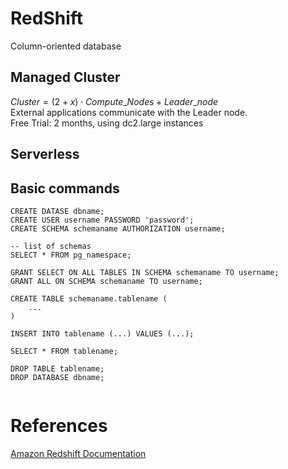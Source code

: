 # RedShift

Column-oriented database

## Managed Cluster
$Cluster = (2+x) \cdot Compute\_Nodes + Leader\_node$  
External applications communicate with the Leader node.  
Free Trial: 2 months, using dc2.large instances  

## Serverless



## Basic commands

```
CREATE DATASE dbname;
CREATE USER username PASSWORD 'password';
CREATE SCHEMA schemaname AUTHORIZATION username;

-- list of schemas
SELECT * FROM pg_namespace;

GRANT SELECT ON ALL TABLES IN SCHEMA schemaname TO username;
GRANT ALL ON SCHEMA schemaname TO username;

CREATE TABLE schemaname.tablename ( 
    ...
)

INSERT INTO tablename (...) VALUES (...);

SELECT * FROM tablename;

DROP TABLE tablename;
DROP DATABASE dbname;


```




# References

[Amazon Redshift Documentation](https://docs.aws.amazon.com/redshift/index.html)  

